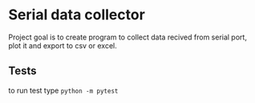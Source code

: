# Serial data collector 
Project goal is to create program to collect data recived from serial port, plot it and export to csv or excel. 

## Tests 
to run test type `python -m pytest`